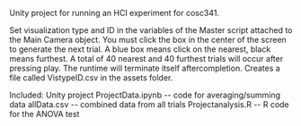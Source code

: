 Unity project for running an HCI experiment for cosc341.

Set visualization type and ID in the variables of the Master script attached to the Main Camera object.
You must click the box in the center of the screen to generate the next trial. 
A blue box means click on the nearest, black means furthest.
A total of 40 nearest and 40 furthest trials will occur after pressing play. The runtime will terminate itself aftercompletion.
Creates a file called VistypeID.csv in the assets folder.


Included:
Unity project
ProjectData.ipynb   -- code for averaging/summing data
allData.csv         -- combined data from all trials
Projectanalysis.R   -- R code for the ANOVA test
